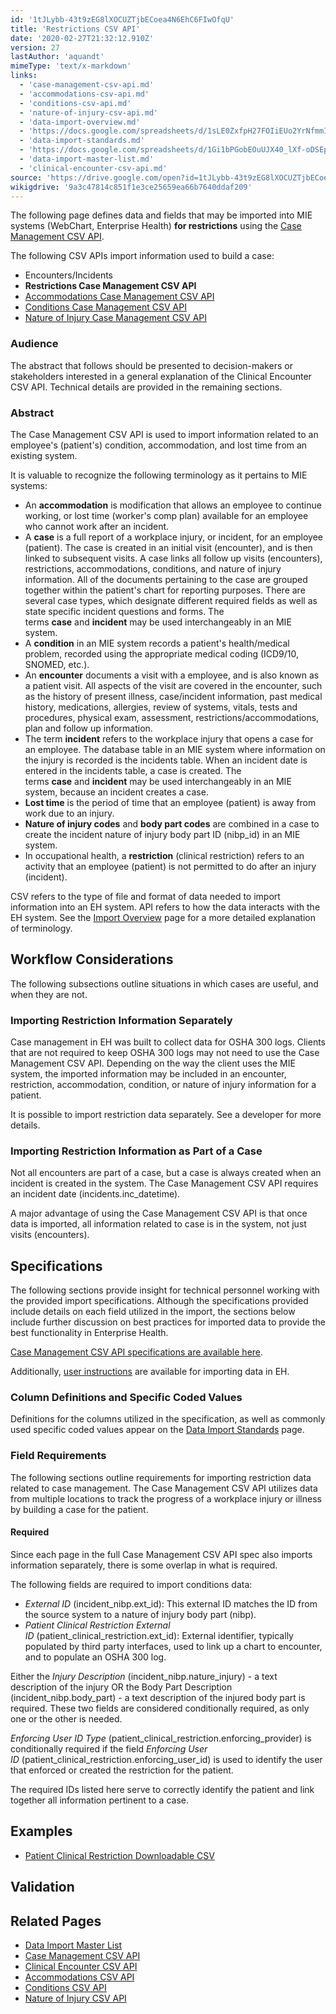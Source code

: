 ```yaml
---
id: '1tJLybb-43t9zEG8lXOCUZTjbECoea4N6EhC6FIwOfqU'
title: 'Restrictions CSV API'
date: '2020-02-27T21:32:12.910Z'
version: 27
lastAuthor: 'aquandt'
mimeType: 'text/x-markdown'
links:
  - 'case-management-csv-api.md'
  - 'accommodations-csv-api.md'
  - 'conditions-csv-api.md'
  - 'nature-of-injury-csv-api.md'
  - 'data-import-overview.md'
  - 'https://docs.google.com/spreadsheets/d/1sLE0ZxfpH27FOIiEUo2YrNfmmI7L-6MWS1aTJu7sVHM/edit'
  - 'data-import-standards.md'
  - 'https://docs.google.com/spreadsheets/d/1Gi1bPGobEOuUJX40_lXf-oDSEpriLBUXyeJACUy7DaQ/pub?gid=700124604&single=true&output=csv'
  - 'data-import-master-list.md'
  - 'clinical-encounter-csv-api.md'
source: 'https://drive.google.com/open?id=1tJLybb-43t9zEG8lXOCUZTjbECoea4N6EhC6FIwOfqU'
wikigdrive: '9a3c47814c851f1e3ce25659ea66b7640ddaf209'
---
```

The following page defines data and fields that may be imported into MIE systems (WebChart, Enterprise Health) **for restrictions** using the [Case Management CSV API](case-management-csv-api.md).

The following CSV APIs import information used to build a case:

* Encounters/Incidents
* <strong>Restrictions Case Management CSV API</strong>
* [Accommodations Case Management CSV API](accommodations-csv-api.md)
* [Conditions Case Management CSV API](conditions-csv-api.md)
* [Nature of Injury Case Management CSV API](nature-of-injury-csv-api.md)

### Audience

The abstract that follows should be presented to decision-makers or stakeholders interested in a general explanation of the Clinical Encounter CSV API. Technical details are provided in the remaining sections.

### Abstract

The Case Management CSV API is used to import information related to an employee's (patient's) condition, accommodation, and lost time from an existing system.

It is valuable to recognize the following terminology as it pertains to MIE systems:

* An <strong>accommodation</strong> is modification that allows an employee to continue working, or lost time (worker's comp plan) available for an employee who cannot work after an incident.
* A <strong>case</strong> is a full report of a workplace injury, or incident, for an employee (patient). The case is created in an initial visit (encounter), and is then linked to subsequent visits. A case links all follow up visits (encounters), restrictions, accommodations, conditions, and nature of injury information. All of the documents pertaining to the case are grouped together within the patient's chart for reporting purposes. There are several case types, which designate different required fields as well as state specific incident questions and forms. The terms <strong>case</strong> and <strong>incident</strong> may be used interchangeably in an MIE system.
* A <strong>condition</strong> in an MIE system records a patient's health/medical problem, recorded using the appropriate medical coding (ICD9/10, SNOMED, etc.).
* An <strong>encounter</strong> documents a visit with a employee, and is also known as a patient visit. All aspects of the visit are covered in the encounter, such as the history of present illness, case/incident information, past medical history, medications, allergies, review of systems, vitals, tests and procedures, physical exam, assessment, restrictions/accommodations, plan and follow up information.
* The term <strong>incident</strong> refers to the workplace injury that opens a case for an employee. The database table in an MIE system where information on the injury is recorded is the incidents table. When an incident date is entered in the incidents table, a case is created. The terms <strong>case</strong> and <strong>incident</strong> may be used interchangeably in an MIE system, because an incident creates a case.
* <strong>Lost time</strong> is the period of time that an employee (patient) is away from work due to an injury.
* <strong>Nature of injury codes</strong> and <strong>body part codes</strong> are combined in a case to create the incident nature of injury body part ID (nibp_id) in an MIE system.
* In occupational health, a <strong>restriction</strong> (clinical restriction) refers to an activity that an employee (patient) is not permitted to do after an injury (incident).

CSV refers to the type of file and format of data needed to import information into an EH system. API refers to how the data interacts with the EH system. See the [Import Overview](data-import-overview.md) page for a more detailed explanation of terminology.

## Workflow Considerations

The following subsections outline situations in which cases are useful, and when they are not.

### Importing Restriction Information Separately

Case management in EH was built to collect data for OSHA 300 logs. Clients that are not required to keep OSHA 300 logs may not need to use the Case Management CSV API. Depending on the way the client uses the MIE system, the imported information may be included in an encounter, restriction, accommodation, condition, or nature of injury information for a patient.

It is possible to import restriction data separately. See a developer for more details.

### Importing Restriction Information as Part of a Case

Not all encounters are part of a case, but a case is always created when an incident is created in the system. The Case Management CSV API requires an incident date (incidents.inc_datetime).

A major advantage of using the Case Management CSV API is that once data is imported, all information related to case is in the system, not just visits (encounters).

## Specifications

The following sections provide insight for technical personnel working with the provided import specifications. Although the specifications provided include details on each field utilized in the import, the sections below include further discussion on best practices for imported data to provide the best functionality in Enterprise Health.

[Case Management CSV API specifications are available here](https://docs.google.com/spreadsheets/d/1sLE0ZxfpH27FOIiEUo2YrNfmmI7L-6MWS1aTJu7sVHM/edit#gid=1771472836%7CThe).

Additionally, [user instructions](#user-instructions) are available for importing data in EH.

### Column Definitions and Specific Coded Values

Definitions for the columns utilized in the specification, as well as commonly used specific coded values appear on the [Data Import Standards](data-import-standards.md) page.

### Field Requirements

The following sections outline requirements for importing restriction data related to case management. The Case Management CSV API utilizes data from multiple locations to track the progress of a workplace injury or illness by building a case for the patient.

#### Required

Since each page in the full Case Management CSV API spec also imports information separately, there is some overlap in what is required.

The following fields are required to import conditions data:

* <em>External ID</em> (incident_nibp.ext_id): This external ID matches the ID from the source system to a nature of injury body part (nibp).
* <em>Patient Clinical Restriction External ID</em> (patient_clinical_restriction.ext_id): External identifier, typically populated by third party interfaces, used to link up a chart to encounter, and to populate an OSHA 300 log.

Either the *Injury Description* (incident_nibp.nature_injury) - a text description of the injury OR the Body Part Description (incident_nibp.body_part) - a text description of the injured body part is required. These two fields are considered conditionally required, as only one or the other is needed.

*Enforcing User ID Type* (patient_clinical_restriction.enforcing_provider) is conditionally required if the field *Enforcing User ID* (patient_clinical_restriction.enforcing_user_id) is used to identify the user that enforced or created the restriction for the patient.

The required IDs listed here serve to correctly identify the patient and link together all information pertinent to a case.

## Examples

* [Patient Clinical Restriction Downloadable CSV](https://docs.google.com/spreadsheets/d/1Gi1bPGobEOuUJX40_lXf-oDSEpriLBUXyeJACUy7DaQ/pub?gid=700124604&single=true&output=csv)

## Validation

## Related Pages

* [Data Import Master List](data-import-master-list.md)
* [Case Management CSV API](case-management-csv-api.md)
* [Clinical Encounter CSV API](clinical-encounter-csv-api.md)
* [Accommodations CSV API](accommodations-csv-api.md)
* [Conditions CSV API](conditions-csv-api.md)
* [Nature of Injury CSV API](nature-of-injury-csv-api.md)
